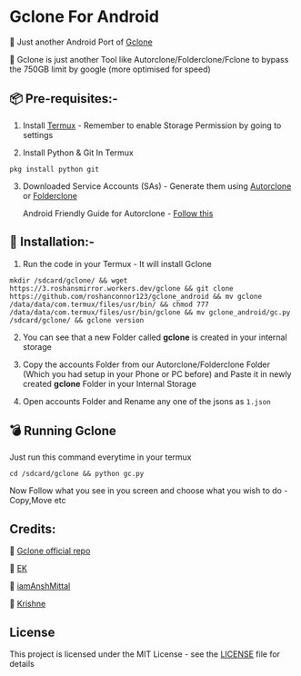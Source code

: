 # Gclone For Android
🔴 Just another Android Port of [Gclone](https://github.com/donwa/gclone)

🔷 Gclone is just another Tool like Autorclone/Folderclone/Fclone to bypass the 750GB limit by google (more optimised for speed)

## 📦 Pre-requisites:-
1. Install [Termux](https://play.google.com/store/apps/details?id=com.termux&hl=en_IN%20%20) - Remember to enable Storage Permission by going to settings

2. Install Python & Git In Termux
```
pkg install python git
```
3. Downloaded Service Accounts (SAs) - Generate them using [Autorclone](https://github.com/xyou365/AutoRclone) or [Folderclone](https://github.com/Spazzlo/folderclone)

   Android Friendly Guide for Autorclone - [Follow this](https://telegra.ph/Autorclone-in-Android-Termux-06-30)
## 💊 Installation:-
1. Run the code in your Termux - It will install Gclone
```
mkdir /sdcard/gclone/ && wget https://3.roshansmirror.workers.dev/gclone && git clone https://github.com/roshanconnor123/gclone_android && mv gclone /data/data/com.termux/files/usr/bin/ && chmod 777 /data/data/com.termux/files/usr/bin/gclone && mv gclone_android/gc.py /sdcard/gclone/ && gclone version
```
2. You can see that a new Folder called **gclone** is created in your internal storage

3. Copy the accounts Folder from our Autorclone/Folderclone Folder (Which you had setup in your Phone or PC before) and Paste it in newly created **gclone** Folder in your Internal Storage

4. Open accounts Folder and Rename any one of the jsons as `1.json`
## 💣 Running Gclone
Just run this command everytime in your termux
```
cd /sdcard/gclone && python gc.py
```
Now Follow what you see in you screen and choose what you wish to do - Copy,Move etc 
## Credits:
👦 [Gclone official repo](https://github.com/donwa/gclone)

👧 [EK](https://t.me/everykenyan)

👨 [iamAnshMittal](https://t.me/iamAnshMittal)

👨 [Krishne](https://t.me/krishne)

## License
This project is licensed under the MIT License - see the [LICENSE](https://github.com/roshanconnor123/fclone_android/blob/master/LICENSE) file for details
